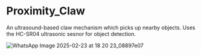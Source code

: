 # Proximity_Claw
An ultrasound-based claw mechanism which picks up nearby objects. Uses the HC-SR04 ultrasonic sesnor for object detection. 

![WhatsApp Image 2025-02-23 at 18 20 23_08897e07](https://github.com/user-attachments/assets/2ea2a938-0dc3-49b3-835a-3bee08a0572d)

